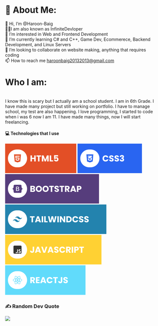 # 💫 About Me:
👋 Hi, I’m @Haroon-Baig<br>👨‍💻I am also known as InfiniteDevloper<br>👀 I’m interested in Web and Frontend Development<br>🌱 I’m currently learning C# and C++, Game Dev, Ecommerece, Backend Development, and Linux Servers<br>💞️ I’m looking to collaborate on website making, anything that requires coding<br>📫 How to reach me haroonbaig20132013@gmail.com

# Who I am:
<br>I know this is scary but I actually am a school student. I am in 6th Grade. I have made many project but still working on portfolio. I have to manage school, my test are also happening.
I love programming, I started to code when i was 6 now I am 11. I have made many things, now I will start freelancing.

#### 💻 Technologies that I use
![HTML5](./assets/html.svg) ![CSS3](./assets/css.svg) ![Bootstrap](./assets/bootstrap.svg) ![TailwindCSS](./assets/tailwind.svg) ![JavaScript](./assets/javascript.svg) ![React](./assets/react.svg)

### ✍️ Random Dev Quote
![](https://quotes-github-readme.vercel.app/api?type=horizontal&theme=radical)

